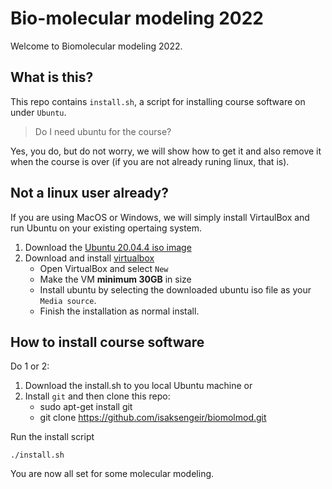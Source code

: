 # Bio-molecular modeling 2022
Welcome to Biomolecular modeling 2022.


## What is this?
This repo contains `install.sh`, a script for installing course
software on under `Ubuntu`.
> Do I need ubuntu for the course?

Yes, you do, but do not worry, we will show how to get it and also remove it when the course is over (if you are not already runing linux, that is).

## Not a linux user already?
If you are using MacOS or Windows, we will simply install VirtaulBox and run Ubuntu on your existing opertaing system.
1. Download the [Ubuntu 20.04.4 iso image](https://ubuntu.com/download/desktop)
2. Download and install [virtualbox](https://virtualbox.org)
	- Open VirtualBox and select `New`
	- Make the VM **minimum 30GB** in size
	- Install ubuntu by selecting the downloaded ubuntu iso file as your `Media source`.
	- Finish the installation as normal install.

## How to install course software
Do 1 or 2:
1. Download the install.sh to you local Ubuntu machine or
2. Install `git` and then clone this repo:
   - sudo apt-get install git
   - git clone https://github.com/isaksengeir/biomolmod.git

Run the install script
```bash=1
./install.sh
```

You are now all set for some molecular modeling. 

	 

